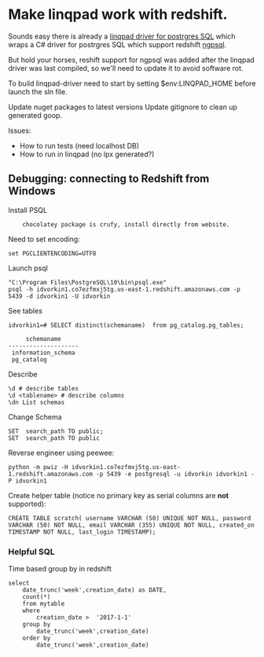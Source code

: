 # Make linqpad work with redshift.

Sounds easy there is already a [linqpad driver for postrgres SQL](https://github.com/fknx/linqpad-postgresql-driver) which wraps a C# driver for postrgres SQL which support redshift [ngpsql](https://blog.rthand.com/post/2016/09/19/linqpad-llblgenpro-and-npgsql.aspx).

But hold your horses, reshift support for ngpsql was added after the linqpad driver was last compiled, so we'll need to update it to avoid software rot.

To build linqpad-driver need to start by setting \$env:LINQPAD_HOME before launch the sln file.

Update nuget packages to latest versions
Update gitignore to clean up generated goop.

Issues:

- How to run tests (need localhost DB)
- How to run in linqpad (no lpx generated?)

## Debugging: connecting to Redshift from Windows

Install PSQL

```
    chocolatey package is crufy, install directly from website.

```

Need to set encoding:

```
set PGCLIENTENCODING=UTF8
```

Launch psql

```
"C:\Program Files\PostgreSQL\10\bin\psql.exe"
psql -h idvorkin1.co7ezfmxj5tg.us-east-1.redshift.amazonaws.com -p 5439 -d idvorkin1 -U idvorkin
```

See tables

```
idvorkin1=# SELECT distinct(schemaname)  from pg_catalog.pg_tables;

     schemaname
--------------------
 information_schema
 pg_catalog
```

Describe

```
\d # describe tables
\d <tablename> # describe columns
\dn List schemas
```

Change Schema

```
SET  search_path TO public;
SET  search_path TO public
```

Reverse engineer using peewee:

```
python -m pwiz -H idvorkin1.co7ezfmxj5tg.us-east-1.redshift.amazonaws.com -p 5439 -e postgresql -u idvorkin idvorkin1 -P idvorkin1
```

Create helper table (notice no primary key as serial columns are **not** supported):

```
CREATE TABLE scratch( username VARCHAR (50) UNIQUE NOT NULL, password VARCHAR (50) NOT NULL, email VARCHAR (355) UNIQUE NOT NULL, created_on TIMESTAMP NOT NULL, last_login TIMESTAMP);
```

### Helpful SQL

Time based group by in redshift

    select
        date_trunc('week',creation_date) as DATE,
        count(*)
        from mytable
        where
            creation_date >  '2017-1-1'
        group by
            date_trunc('week',creation_date)
        order by
            date_trunc('week',creation_date)
